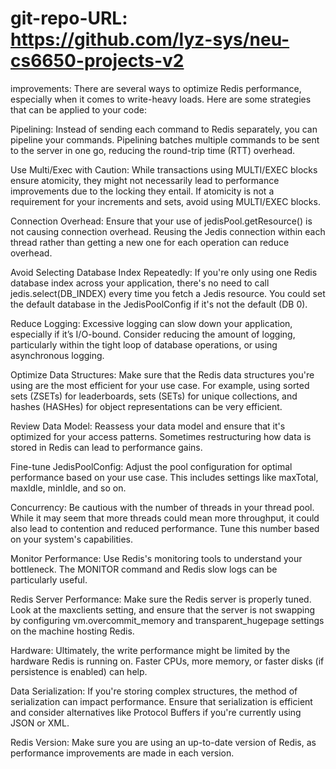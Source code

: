# git-repo-URL: https://github.com/lyz-sys/neu-cs6650-projects-v2

improvements:
There are several ways to optimize Redis performance, especially when it comes to write-heavy loads. Here are some strategies that can be applied to your code:

Pipelining: Instead of sending each command to Redis separately, you can pipeline your commands. Pipelining batches multiple commands to be sent to the server in one go, reducing the round-trip time (RTT) overhead.

Use Multi/Exec with Caution: While transactions using MULTI/EXEC blocks ensure atomicity, they might not necessarily lead to performance improvements due to the locking they entail. If atomicity is not a requirement for your increments and sets, avoid using MULTI/EXEC blocks.

Connection Overhead: Ensure that your use of jedisPool.getResource() is not causing connection overhead. Reusing the Jedis connection within each thread rather than getting a new one for each operation can reduce overhead.

Avoid Selecting Database Index Repeatedly: If you're only using one Redis database index across your application, there's no need to call jedis.select(DB_INDEX) every time you fetch a Jedis resource. You could set the default database in the JedisPoolConfig if it's not the default (DB 0).

Reduce Logging: Excessive logging can slow down your application, especially if it’s I/O-bound. Consider reducing the amount of logging, particularly within the tight loop of database operations, or using asynchronous logging.

Optimize Data Structures: Make sure that the Redis data structures you're using are the most efficient for your use case. For example, using sorted sets (ZSETs) for leaderboards, sets (SETs) for unique collections, and hashes (HASHes) for object representations can be very efficient.

Review Data Model: Reassess your data model and ensure that it's optimized for your access patterns. Sometimes restructuring how data is stored in Redis can lead to performance gains.

Fine-tune JedisPoolConfig: Adjust the pool configuration for optimal performance based on your use case. This includes settings like maxTotal, maxIdle, minIdle, and so on.

Concurrency: Be cautious with the number of threads in your thread pool. While it may seem that more threads could mean more throughput, it could also lead to contention and reduced performance. Tune this number based on your system's capabilities.

Monitor Performance: Use Redis's monitoring tools to understand your bottleneck. The MONITOR command and Redis slow logs can be particularly useful.

Redis Server Performance: Make sure the Redis server is properly tuned. Look at the maxclients setting, and ensure that the server is not swapping by configuring vm.overcommit_memory and transparent_hugepage settings on the machine hosting Redis.

Hardware: Ultimately, the write performance might be limited by the hardware Redis is running on. Faster CPUs, more memory, or faster disks (if persistence is enabled) can help.

Data Serialization: If you're storing complex structures, the method of serialization can impact performance. Ensure that serialization is efficient and consider alternatives like Protocol Buffers if you're currently using JSON or XML.

Redis Version: Make sure you are using an up-to-date version of Redis, as performance improvements are made in each version.